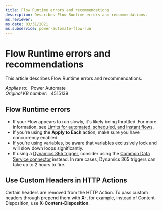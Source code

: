 ```yaml
---
title: Flow Runtime errors and recommendations
description: Describes Flow Runtime errors and recommendations.
ms.reviewer: 
ms.date: 03/31/2021
ms.subservice: power-automate-flow-run
---
```

# Flow Runtime errors and recommendations

This article describes Flow Runtime errors and recommendations.

_Applies to:_ &nbsp; Power Automate  
_Original KB number:_ &nbsp; 4515139

## Flow Runtime errors

- If your Flow appears to run slowly, it's likely being throttled. For more information, see [Limits for automated, scheduled, and instant flows](/power-automate/limits-and-config#request-limits).
- If you're using the **Apply to Each** action, make sure you have concurrency enabled.
- If you're using variables, be aware that variables exclusively lock and will slow down loops significantly.
- If using a [Dynamics 365 trigger](/power-automate/connection-dynamics365#trigger-based-logic), consider using the [Common Data Service connector](/power-automate/connection-cds) instead. In rare cases, Dynamics 365 triggers can take up to 2 hours to fire.

## Use Custom Headers in HTTP Actions

Certain headers are removed from the HTTP Action. To pass custom headers through prepend them with **X-**, for example, instead of Content-Disposition, use **X-Content-Disposition**.
